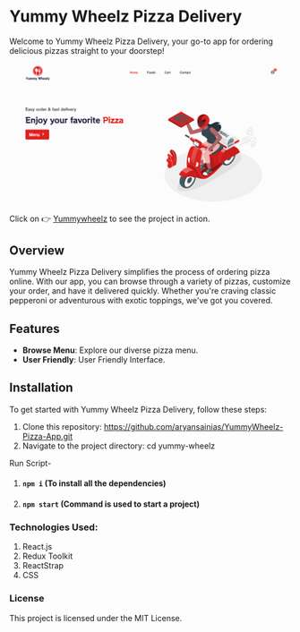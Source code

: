 # Yummy Wheelz Pizza Delivery 

Welcome to Yummy Wheelz Pizza Delivery, your go-to app for ordering delicious pizzas straight to your doorstep! 




![](public/demo.png)

Click on :point_right:  [Yummywheelz](https://yummywheelzpizza.netlify.app/) to see the project in action.








## Overview

Yummy Wheelz Pizza Delivery simplifies the process of ordering pizza online. With our app, you can browse through a variety of pizzas, customize your order, and have it delivered quickly. Whether you're craving classic pepperoni or adventurous with exotic toppings, we've got you covered.

## Features

- **Browse Menu**: Explore our diverse pizza menu.
- **User Friendly**: User Friendly Interface.

## Installation

To get started with Yummy Wheelz Pizza Delivery, follow these steps:

1. Clone this repository: https://github.com/aryansainias/YummyWheelz-Pizza-App.git
2. Navigate to the project directory: cd yummy-wheelz

Run Script-
  
1. #### `npm i`  (To install all the dependencies)
2. #### `npm start` (Command is used to start a project)

### Technologies Used:

1. React.js
2. Redux Toolkit
3. ReactStrap
4. CSS

### License
This project is licensed under the MIT License.


